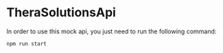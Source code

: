 # TheraSolutionsApi
In order to use this mock api, you just need to run the following command:

`npm run start`